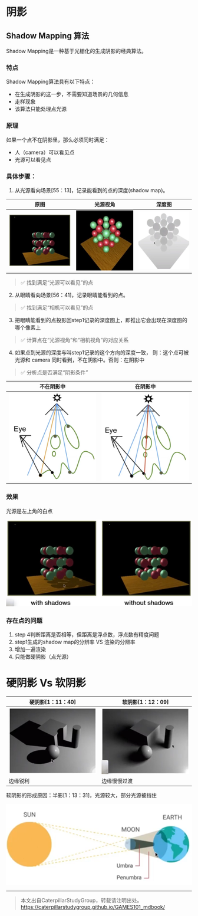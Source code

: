 # 阴影

## Shadow Mapping 算法

Shadow Mapping是一种基于光栅化的生成阴影的经典算法。

### 特点

Shadow Mapping算法具有以下特点：
- 在生成阴影的这一步，不需要知道场景的几何信息
- 走样现象
- 该算法只能处理点光源

### 原理

如果一个点不在阴影里，那么必须同时满足：
- 人（camera）可以看见点
- 光源可以看见点

### 具体步骤：

1. 从光源看向场景[55：13]，记录能看到的点的深度(shadow map)。

|原图|光源视角|深度图|
|---|---|---|
|![](assets/77.PNG)|![](assets/78.PNG)|![](assets/79.PNG)|

> &#x2705; 找到满足“光源可以看见”的点  

2. 从眼睛看向场景[56：41]，记录眼睛能看到的点。
> &#x2705; 找到满足“相机可以看见”的点  

3. 把眼睛能看到的点投影回step1记录的深度图上，即推出它会出现在深度图的哪个像素上
> &#x2705; 计算点在“光源视角”和“相机视角”的对应关系  
  
4. 如果点到光源的深度与叫step1记录的这个方向的深度一致，
则：这个点可被光源和 camera 同时看到，不在阴影中。否则：在阴影中
> &#x2705; 分析点是否满足“阴影条件”

|不在阴影中|在阴影中|
|---|---|
|![](assets/74.PNG)|![](assets/75.PNG)|

### 效果

光源是左上角的白点  

![](assets/76.PNG)

### 存在点的问题

1. step 4判断距离是否相等，但距离是浮点数，浮点数有精度问题
2. step1生成的shadow map的分辨率 VS 渲染的分辨率
3. 增加一遍渲染
4. 只能做硬阴影（点光源）

# 硬阴影 Vs 软阴影

|硬阴影[1：11：40]|软阴影[1：12：09]|
|---|---|
|![](assets/80.PNG)|![](assets/81.PNG)|
|边缘锐利|边缘慢慢过渡|

软阴影的形成原因：半影[1：13：31]，光源较大，部分光源被挡住

![](assets/82.PNG)

--------------------

> 本文出自CaterpillarStudyGroup，转载请注明出处。  
> https://caterpillarstudygroup.github.io/GAMES101_mdbook/